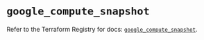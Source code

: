 # `google_compute_snapshot`

Refer to the Terraform Registry for docs: [`google_compute_snapshot`](https://registry.terraform.io/providers/hashicorp/google/6.21.0/docs/resources/compute_snapshot).
